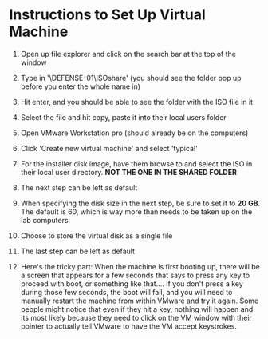 # Instructions to Set Up Virtual Machine 

1. Open up file explorer and click on the search bar at the top of the window
  
2. Type in '\\DEFENSE-01\ISOshare' (you should see the folder pop up before you enter the whole name in)

3. Hit enter, and you should be able to see the folder with the ISO file in it

4. Select the file and hit copy, paste it into their local users folder

5. Open VMware Workstation pro (should already be on the computers)
 
6. Click 'Create new virtual machine' and select 'typical'

7. For the installer disk image, have them browse to and select the ISO in their local user directory. **NOT THE ONE IN THE SHARED FOLDER**

8. The next step can be left as default

9. When specifying the disk size in the next step, be sure to set it to **20 GB**. The default is 60, which is way more than needs to be taken up on the lab computers.

10. Choose to store the virtual disk as a single file

11. The last step can be left as default

12. Here's the tricky part:
When the machine is first booting up, there will be a screen that appears for a few seconds that says to press any key to proceed with boot, or something like that.... If you don't press a key during those few seconds, the boot will fail, and you will need to manually restart the machine from within VMware and try it again. Some people might notice that even if they hit a key, nothing will happen and its most likely because they need to click on the VM window with their pointer to actually tell VMware to have the VM accept keystrokes.
